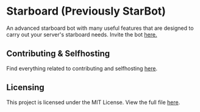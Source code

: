 # Starboard (Previously StarBot)
An advanced starboard bot with many useful features that are designed to carry out your server's starboard needs. Invite the bot [here.](https://discord.com/api/oauth2/authorize?client_id=984501396051214426&permissions=268512368&scope=bot%20applications.commands)

## Contributing & Selfhosting
Find everything related to contributing and selfhosting [here](https://github.com/Otter-Bots/Starboard/blob/main/CONTRIBUTIONS.md).

## Licensing 
This project is licensed under the MIT License. View the full file [here](https://github.com/Otter-Bots/Starboard/blob/main/LICENSE).

